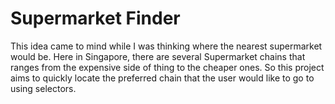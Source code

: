 # Supermarket Finder
This idea came to mind while I was thinking where the nearest supermarket would be. Here in Singapore, there are several Supermarket chains that ranges from the expensive side of thing to the cheaper ones. So this project aims to quickly locate the preferred chain that the user would like to go to using selectors. 

